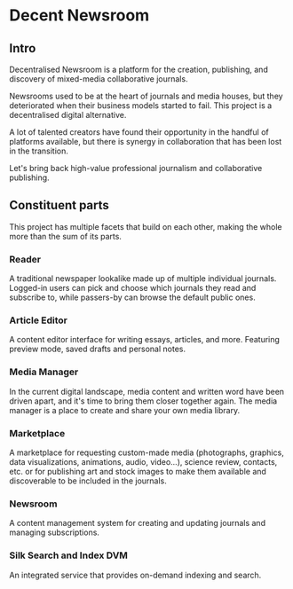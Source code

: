 # Decent Newsroom

## Intro
Decentralised Newsroom is a platform for the creation, publishing, and discovery of mixed-media collaborative journals. 

Newsrooms used to be at the heart of journals and media houses, but they deteriorated when their business models started to fail. 
This project is a decentralised digital alternative. 

A lot of talented creators have found their opportunity in the handful of platforms available,
but there is synergy in collaboration that has been lost in the transition.

Let's bring back high-value professional journalism and collaborative publishing. 


## Constituent parts

This project has multiple facets that build on each other, making the whole more than the sum of its parts.

### Reader

A traditional newspaper lookalike made up of multiple individual journals. 
Logged-in users can pick and choose which journals they read and subscribe to, 
while passers-by can browse the default public ones.

### Article Editor

A content editor interface for writing essays, articles, and more. Featuring preview mode, saved drafts and personal notes. 

### Media Manager

In the current digital landscape, media content and written word have been driven apart, and it's time to bring them closer together again. 
The media manager is a place to create and share your own media library. 

### Marketplace

A marketplace for requesting custom-made media (photographs, graphics, data visualizations, animations, audio, video...), science review, contacts, etc. or 
for publishing art and stock images to make them available and discoverable to be included in the journals.

### Newsroom

A content management system for creating and updating journals and managing subscriptions. 

### Silk Search and Index DVM

An integrated service that provides on-demand indexing and search.

